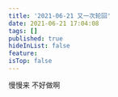 ```yaml
---
title: '2021-06-21 又一次轮回'
date: 2021-06-21 17:04:08
tags: []
published: true
hideInList: false
feature: 
isTop: false
---
```

慢慢来
不好做啊
<!-- more -->

